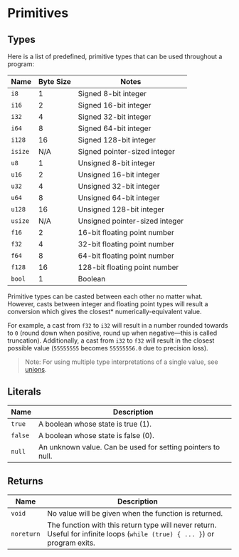 # Primitives

## Types

Here is a list of predefined, primitive types that can be used throughout a program:

| Name | Byte Size | Notes
|-----|-----|-----
| `i8` | 1 | Signed 8-bit integer
| `i16` | 2 | Signed 16-bit integer
| `i32` | 4 | Signed 32-bit integer
| `i64` | 8 | Signed 64-bit integer
| `i128` | 16 | Signed 128-bit integer
| `isize` | N/A | Signed pointer-sized integer
| `u8` | 1 | Unsigned 8-bit integer
| `u16` | 2 | Unsigned 16-bit integer
| `u32` | 4 | Unsigned 32-bit integer
| `u64` | 8 | Unsigned 64-bit integer
| `u128` | 16 | Unsigned 128-bit integer
| `usize` | N/A | Unsigned pointer-sized integer
| `f16` | 2 | 16-bit floating point number
| `f32` | 4 | 32-bit floating point number
| `f64` | 8 | 64-bit floating point number
| `f128` | 16 | 128-bit floating point number
| `bool` | 1 | Boolean

Primitive types can be casted between each other no matter what. However, casts between integer and floating point types will result a conversion which gives the closest* numerically-equivalent value.

For example, a cast from `f32` to `i32` will result in a number rounded towards to `0` (round down when positive, round up when negative—this is called truncation). Additionally, a cast from `i32` to `f32` will result in the closest possible value (`55555555` becomes `55555556.0` due to precision loss).

> Note: For using multiple type interpretations of a single value, see [unions](../user/types.md#union).

## Literals

| Name | Description
|-----|-----
| `true` | A boolean whose state is true (1).
| `false` | A boolean whose state is false (0).
| `null` | An unknown value. Can be used for setting pointers to null.

## Returns

| Name | Description
|-----|-----
| `void` | No value will be given when the function is returned.
| `noreturn` | The function with this return type will never return. Useful for infinite loops (`while (true) { ... }`) or program exits.
